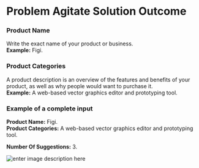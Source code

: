 ﻿# Problem Agitate Solution Outcome

### **Product Name**

Write the exact name of your product or business.\
**Example:** Figi.

### **Product Categories**

A product description is an overview of the features and benefits of your product, as well as why people would want to purchase it.\
**Example:** A web-based vector graphics editor and prototyping tool.

### **Example of a complete input**

**Product Name:** Figi.\
**Product Categories:** A web-based vector graphics editor and prototyping tool.

**Number Of Suggestions:** 3.

![enter image description here](https://copywriterpro-ai-tools.s3.amazonaws.com/Problem-Agitate-Solution-Outcome.jpg)
